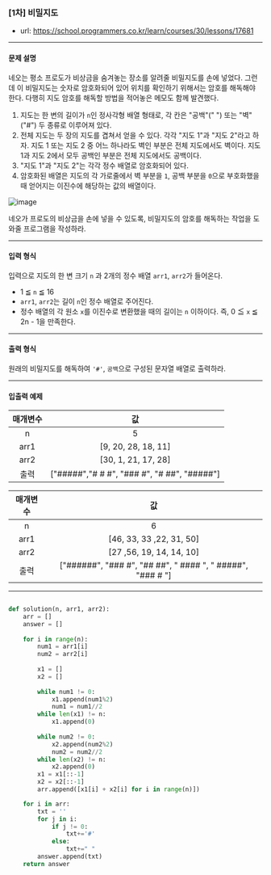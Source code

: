 ### [1차] 비밀지도

 - url: https://school.programmers.co.kr/learn/courses/30/lessons/17681
 
 --------

#### 문제 설명
네오는 평소 프로도가 비상금을 숨겨놓는 장소를 알려줄 비밀지도를 손에 넣었다. 그런데 이 비밀지도는 숫자로 암호화되어 있어 위치를 확인하기 위해서는 암호를 해독해야 한다. 다행히 지도 암호를 해독할 방법을 적어놓은 메모도 함께 발견했다.
1. 지도는 한 변의 길이가 `n`인 정사각형 배열 형태로, 각 칸은 "공백"(" ") 또는 "벽"("#") 두 종류로 이루어져 있다.
2. 전체 지도는 두 장의 지도를 겹쳐서 얻을 수 있다. 각각 "지도 1"과 "지도 2"라고 하자. 지도 1 또는 지도 2 중 어느 하나라도 벽인 부분은 전체 지도에서도 벽이다. 지도 1과 지도 2에서 모두 공백인 부분은 전체 지도에서도 공백이다.
3. "지도 1"과 "지도 2"는 각각 정수 배열로 암호화되어 있다.
4. 암호화된 배열은 지도의 각 가로줄에서 벽 부분을 `1`, 공백 부분을 `0`으로 부호화했을 때 얻어지는 이진수에 해당하는 값의 배열이다.

![image](https://user-images.githubusercontent.com/54783292/233296194-21c8a2bc-438e-423b-848a-dacbb1876e24.png)

네오가 프로도의 비상금을 손에 넣을 수 있도록, 비밀지도의 암호를 해독하는 작업을 도와줄 프로그램을 작성하라.

--------
 
#### 입력 형식
입력으로 지도의 한 변 크기 `n` 과 2개의 정수 배열 `arr1`, `arr2`가 들어온다.
 - 1 ≦ `n` ≦ 16
 - `arr1`, `arr2`는 길이 `n`인 정수 배열로 주어진다.
 - 정수 배열의 각 원소 `x`를 이진수로 변환했을 때의 길이는 `n` 이하이다. 즉, 0 ≦ `x` ≦ 2n - 1을 만족한다.
 
 --------
 
#### 출력 형식
원래의 비밀지도를 해독하여 `'#'`, `공백`으로 구성된 문자열 배열로 출력하라.

--------
 
#### 입출력 예제
 |매개변수|값|
 |:---:|:---:|
 |n|5|
 |arr1|[9, 20, 28, 18, 11]|
 |arr2|[30, 1, 21, 17, 28]|
 |출력|["#####","# # #", "### #", "# ##", "#####"]|

 |매개변수|값|
 |:---:|:---:|
 |n|6|
 |arr1|[46, 33, 33 ,22, 31, 50]|
 |arr2|[27 ,56, 19, 14, 14, 10]|
 |출력|["######", "### #", "## ##", " #### ", " #####", "### # "]|
--------

```python

def solution(n, arr1, arr2):
    arr = []
    answer = []
    
    for i in range(n):
        num1 = arr1[i]
        num2 = arr2[i]
        
        x1 = []
        x2 = []
        
        while num1 != 0:
            x1.append(num1%2)
            num1 = num1//2
        while len(x1) != n:
            x1.append(0)
        
        while num2 != 0:
            x2.append(num2%2)
            num2 = num2//2
        while len(x2) != n:
            x2.append(0)
        x1 = x1[::-1]
        x2 = x2[::-1]
        arr.append([x1[i] + x2[i] for i in range(n)])

    for i in arr:
        txt = ''
        for j in i:
            if j != 0:
                txt+='#'
            else:
                txt+=" "
        answer.append(txt)
    return answer

```
